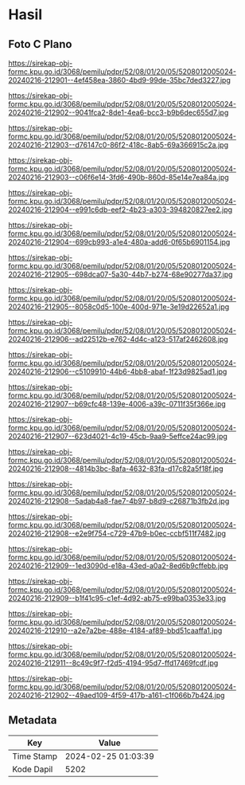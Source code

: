 # Hasil

## Foto C Plano

https://sirekap-obj-formc.kpu.go.id/3068/pemilu/pdpr/52/08/01/20/05/5208012005024-20240216-212901--4ef458ea-3860-4bd9-99de-35bc7ded3227.jpg

https://sirekap-obj-formc.kpu.go.id/3068/pemilu/pdpr/52/08/01/20/05/5208012005024-20240216-212902--9041fca2-8de1-4ea6-bcc3-b9b6dec655d7.jpg

https://sirekap-obj-formc.kpu.go.id/3068/pemilu/pdpr/52/08/01/20/05/5208012005024-20240216-212903--d76147c0-86f2-418c-8ab5-69a366915c2a.jpg

https://sirekap-obj-formc.kpu.go.id/3068/pemilu/pdpr/52/08/01/20/05/5208012005024-20240216-212903--c06f6e14-3fd6-490b-860d-85e14e7ea84a.jpg

https://sirekap-obj-formc.kpu.go.id/3068/pemilu/pdpr/52/08/01/20/05/5208012005024-20240216-212904--e991c6db-eef2-4b23-a303-394820827ee2.jpg

https://sirekap-obj-formc.kpu.go.id/3068/pemilu/pdpr/52/08/01/20/05/5208012005024-20240216-212904--699cb993-a1e4-480a-add6-0f65b6901154.jpg

https://sirekap-obj-formc.kpu.go.id/3068/pemilu/pdpr/52/08/01/20/05/5208012005024-20240216-212905--698dca07-5a30-44b7-b274-68e90277da37.jpg

https://sirekap-obj-formc.kpu.go.id/3068/pemilu/pdpr/52/08/01/20/05/5208012005024-20240216-212905--8058c0d5-100e-400d-971e-3e19d22652a1.jpg

https://sirekap-obj-formc.kpu.go.id/3068/pemilu/pdpr/52/08/01/20/05/5208012005024-20240216-212906--ad22512b-e762-4d4c-a123-517af2462608.jpg

https://sirekap-obj-formc.kpu.go.id/3068/pemilu/pdpr/52/08/01/20/05/5208012005024-20240216-212906--c5109910-44b6-4bb8-abaf-1f23d9825ad1.jpg

https://sirekap-obj-formc.kpu.go.id/3068/pemilu/pdpr/52/08/01/20/05/5208012005024-20240216-212907--b69cfc48-139e-4006-a39c-0711f35f366e.jpg

https://sirekap-obj-formc.kpu.go.id/3068/pemilu/pdpr/52/08/01/20/05/5208012005024-20240216-212907--623d4021-4c19-45cb-9aa9-5effce24ac99.jpg

https://sirekap-obj-formc.kpu.go.id/3068/pemilu/pdpr/52/08/01/20/05/5208012005024-20240216-212908--4814b3bc-8afa-4632-83fa-d17c82a5f18f.jpg

https://sirekap-obj-formc.kpu.go.id/3068/pemilu/pdpr/52/08/01/20/05/5208012005024-20240216-212908--5adab4a8-fae7-4b97-b8d9-c26871b3fb2d.jpg

https://sirekap-obj-formc.kpu.go.id/3068/pemilu/pdpr/52/08/01/20/05/5208012005024-20240216-212908--e2e9f754-c729-47b9-b0ec-ccbf511f7482.jpg

https://sirekap-obj-formc.kpu.go.id/3068/pemilu/pdpr/52/08/01/20/05/5208012005024-20240216-212909--1ed3090d-e18a-43ed-a0a2-8ed6b9cffebb.jpg

https://sirekap-obj-formc.kpu.go.id/3068/pemilu/pdpr/52/08/01/20/05/5208012005024-20240216-212909--b1f41c95-c1ef-4d92-ab75-e99ba0353e33.jpg

https://sirekap-obj-formc.kpu.go.id/3068/pemilu/pdpr/52/08/01/20/05/5208012005024-20240216-212910--a2e7a2be-488e-4184-af89-bbd51caaffa1.jpg

https://sirekap-obj-formc.kpu.go.id/3068/pemilu/pdpr/52/08/01/20/05/5208012005024-20240216-212911--8c49c9f7-f2d5-4194-95d7-ffd17469fcdf.jpg

https://sirekap-obj-formc.kpu.go.id/3068/pemilu/pdpr/52/08/01/20/05/5208012005024-20240216-212902--49aed109-4f59-417b-a161-c1f066b7b424.jpg


## Metadata

| Key        | Value               |
| ---------- | ------------------- |
| Time Stamp | 2024-02-25 01:03:39 |
| Kode Dapil | 5202                |



